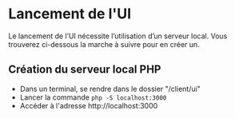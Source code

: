 # Lancement de l'UI

Le lancement de l’UI nécessite l’utilisation d’un serveur local. Vous trouverez ci-dessous la marche à suivre pour en créer un.

## Création du serveur local PHP
- Dans un terminal, se rendre dans le dossier "/client/ui"
- Lancer la commande `php -S localhost:3000`
- Accéder à l'adresse http://localhost:3000
